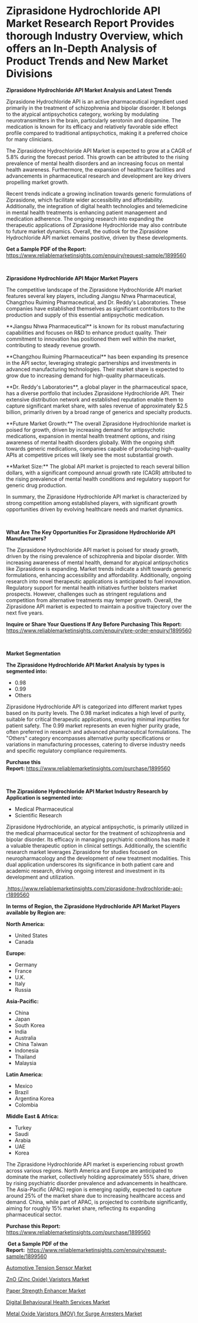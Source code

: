<p><h1>Ziprasidone Hydrochloride API Market Research Report Provides thorough Industry Overview, which offers an In-Depth Analysis of Product Trends and New Market Divisions</h1></p><p><strong>Ziprasidone Hydrochloride API Market Analysis and Latest Trends</strong></p>
<p><p>Ziprasidone Hydrochloride API is an active pharmaceutical ingredient used primarily in the treatment of schizophrenia and bipolar disorder. It belongs to the atypical antipsychotics category, working by modulating neurotransmitters in the brain, particularly serotonin and dopamine. The medication is known for its efficacy and relatively favorable side effect profile compared to traditional antipsychotics, making it a preferred choice for many clinicians.</p><p>The Ziprasidone Hydrochloride API Market is expected to grow at a CAGR of 5.8% during the forecast period. This growth can be attributed to the rising prevalence of mental health disorders and an increasing focus on mental health awareness. Furthermore, the expansion of healthcare facilities and advancements in pharmaceutical research and development are key drivers propelling market growth.</p><p>Recent trends indicate a growing inclination towards generic formulations of Ziprasidone, which facilitate wider accessibility and affordability. Additionally, the integration of digital health technologies and telemedicine in mental health treatments is enhancing patient management and medication adherence. The ongoing research into expanding the therapeutic applications of Ziprasidone Hydrochloride may also contribute to future market dynamics. Overall, the outlook for the Ziprasidone Hydrochloride API market remains positive, driven by these developments.</p></p>
<p><strong>Get a Sample PDF of the Report:&nbsp;</strong> <a href="https://www.reliablemarketinsights.com/enquiry/request-sample/1899560?utm_campaign=2129&utm_medium=2&utm_source=Github&utm_content=ia&utm_term=04022025&utm_id=ziprasidone-hydrochloride-api">https://www.reliablemarketinsights.com/enquiry/request-sample/1899560</a></p>
<p>&nbsp;</p>
<p><strong>Ziprasidone Hydrochloride API Major Market Players</strong></p>
<p><p>The competitive landscape of the Ziprasidone Hydrochloride API market features several key players, including Jiangsu Nhwa Pharmaceutical, Changzhou Ruiming Pharmaceutical, and Dr. Reddy's Laboratories. These companies have established themselves as significant contributors to the production and supply of this essential antipsychotic medication.</p><p>**Jiangsu Nhwa Pharmaceutical** is known for its robust manufacturing capabilities and focuses on R&D to enhance product quality. Their commitment to innovation has positioned them well within the market, contributing to steady revenue growth.</p><p>**Changzhou Ruiming Pharmaceutical** has been expanding its presence in the API sector, leveraging strategic partnerships and investments in advanced manufacturing technologies. Their market share is expected to grow due to increasing demand for high-quality pharmaceuticals.</p><p>**Dr. Reddy's Laboratories**, a global player in the pharmaceutical space, has a diverse portfolio that includes Ziprasidone Hydrochloride API. Their extensive distribution network and established reputation enable them to capture significant market share, with sales revenue of approximately $2.5 billion, primarily driven by a broad range of generics and specialty products.</p><p>**Future Market Growth:** The overall Ziprasidone Hydrochloride market is poised for growth, driven by increasing demand for antipsychotic medications, expansion in mental health treatment options, and rising awareness of mental health disorders globally. With the ongoing shift towards generic medications, companies capable of producing high-quality APIs at competitive prices will likely see the most substantial growth.</p><p>**Market Size:** The global API market is projected to reach several billion dollars, with a significant compound annual growth rate (CAGR) attributed to the rising prevalence of mental health conditions and regulatory support for generic drug production.</p><p>In summary, the Ziprasidone Hydrochloride API market is characterized by strong competition among established players, with significant growth opportunities driven by evolving healthcare needs and market dynamics.</p></p>
<p>&nbsp;</p>
<p><strong>What Are The Key Opportunities For Ziprasidone Hydrochloride API Manufacturers?</strong></p>
<p><p>The Ziprasidone Hydrochloride API market is poised for steady growth, driven by the rising prevalence of schizophrenia and bipolar disorder. With increasing awareness of mental health, demand for atypical antipsychotics like Ziprasidone is expanding. Market trends indicate a shift towards generic formulations, enhancing accessibility and affordability. Additionally, ongoing research into novel therapeutic applications is anticipated to fuel innovation. Regulatory support for mental health initiatives further bolsters market prospects. However, challenges such as stringent regulations and competition from alternative treatments may temper growth. Overall, the Ziprasidone API market is expected to maintain a positive trajectory over the next five years.</p></p>
<p><strong>Inquire or Share Your Questions If Any Before Purchasing This Report:</strong> <a href="https://www.reliablemarketinsights.com/enquiry/pre-order-enquiry/1899560?utm_campaign=2129&utm_medium=2&utm_source=Github&utm_content=ia&utm_term=04022025&utm_id=ziprasidone-hydrochloride-api">https://www.reliablemarketinsights.com/enquiry/pre-order-enquiry/1899560</a></p>
<p>&nbsp;</p>
<p><strong>Market Segmentation</strong></p>
<p><strong>The Ziprasidone Hydrochloride API Market Analysis by types is segmented into:</strong></p>
<p><ul><li>0.98</li><li>0.99</li><li>Others</li></ul></p>
<p><p>Ziprasidone Hydrochloride API is categorized into different market types based on its purity levels. The 0.98 market indicates a high level of purity, suitable for critical therapeutic applications, ensuring minimal impurities for patient safety. The 0.99 market represents an even higher purity grade, often preferred in research and advanced pharmaceutical formulations. The "Others" category encompasses alternative purity specifications or variations in manufacturing processes, catering to diverse industry needs and specific regulatory compliance requirements.</p></p>
<p><strong>Purchase this Report:&nbsp;</strong><a href="https://www.reliablemarketinsights.com/purchase/1899560?utm_campaign=2129&utm_medium=2&utm_source=Github&utm_content=ia&utm_term=04022025&utm_id=ziprasidone-hydrochloride-api">https://www.reliablemarketinsights.com/purchase/1899560</a></p>
<p>&nbsp;</p>
<p><strong>The Ziprasidone Hydrochloride API Market Industry Research by Application is segmented into:</strong></p>
<p><ul><li>Medical Pharmaceutical</li><li>Scientific Research</li></ul></p>
<p><p>Ziprasidone Hydrochloride, an atypical antipsychotic, is primarily utilized in the medical pharmaceutical sector for the treatment of schizophrenia and bipolar disorder. Its efficacy in managing psychiatric conditions has made it a valuable therapeutic option in clinical settings. Additionally, the scientific research market leverages Ziprasidone for studies focused on neuropharmacology and the development of new treatment modalities. This dual application underscores its significance in both patient care and academic research, driving ongoing interest and investment in its development and utilization.</p></p>
<p><a href="https://www.reliablemarketinsights.com/ziprasidone-hydrochloride-api-r1899560?utm_campaign=2129&utm_medium=2&utm_source=Github&utm_content=ia&utm_term=04022025&utm_id=ziprasidone-hydrochloride-api">&nbsp;https://www.reliablemarketinsights.com/ziprasidone-hydrochloride-api-r1899560</a></p>
<p><strong>In terms of Region, the Ziprasidone Hydrochloride API Market Players available by Region are:</strong></p>
<p>
    <p> <strong> North America: </strong>
        <ul>
            <li>United States</li>
            <li>Canada</li>
        </ul>
        </p> 
    <p> <strong> Europe: </strong>
        <ul>
            <li>Germany</li>
            <li>France</li>
            <li>U.K.</li>
            <li>Italy</li>
            <li>Russia</li>
        </ul>
        </p> 
    <p> <strong> Asia-Pacific: </strong>
        <ul>
            <li>China</li>
            <li>Japan</li>
            <li>South Korea</li>
            <li>India</li>
            <li>Australia</li>
            <li>China Taiwan</li>
            <li>Indonesia</li>
            <li>Thailand</li>
            <li>Malaysia</li>
        </ul>
        </p> 
    <p> <strong> Latin America: </strong>
        <ul>
            <li>Mexico</li>
            <li>Brazil</li>
            <li>Argentina Korea</li>
            <li>Colombia</li>
        </ul>
        </p> 
    <p> <strong> Middle East & Africa: </strong>
        <ul>
            <li>Turkey</li>
            <li>Saudi</li>
            <li>Arabia</li>
            <li>UAE</li>
            <li>Korea</li>
        </ul>
    </p>
    </p>
<p><p>The Ziprasidone Hydrochloride API market is experiencing robust growth across various regions. North America and Europe are anticipated to dominate the market, collectively holding approximately 55% share, driven by rising psychiatric disorder prevalence and advancements in healthcare. The Asia-Pacific (APAC) region is emerging rapidly, expected to capture around 25% of the market share due to increasing healthcare access and demand. China, while part of APAC, is projected to contribute significantly, aiming for roughly 15% market share, reflecting its expanding pharmaceutical sector.</p></p>
<p><strong>Purchase this Report: </strong><a href="https://www.reliablemarketinsights.com/purchase/1899560?utm_campaign=2129&utm_medium=2&utm_source=Github&utm_content=ia&utm_term=04022025&utm_id=ziprasidone-hydrochloride-api">https://www.reliablemarketinsights.com/purchase/1899560</a></p>
<p>&nbsp;<strong>Get a Sample PDF of the Report:&nbsp;&nbsp;</strong><a href="https://www.reliablemarketinsights.com/enquiry/request-sample/1899560?utm_campaign=2129&utm_medium=2&utm_source=Github&utm_content=ia&utm_term=04022025&utm_id=ziprasidone-hydrochloride-api">https://www.reliablemarketinsights.com/enquiry/request-sample/1899560</a></p>
<p><strong></strong></p>
<p><p><a href="https://www.linkedin.com/pulse/unveiling-future-automotive-tension-sensor-market-analysis-h0vcf?utm_campaign=2129&utm_medium=2&utm_source=Github&utm_content=ia&utm_term=04022025&utm_id=ziprasidone-hydrochloride-api">Automotive Tension Sensor Market</a></p><p><a href="https://www.linkedin.com/pulse/market-analysis-forzno-zinc-oxide-varistors-marketwith-accurate-hrhof?utm_campaign=2129&utm_medium=2&utm_source=Github&utm_content=ia&utm_term=04022025&utm_id=ziprasidone-hydrochloride-api">ZnO (Zinc Oxide) Varistors Market</a></p><p><a href="https://www.linkedin.com/pulse/paper-strength-enhancer-industry-summary-demand-drivers-growth-uzotf?utm_campaign=2129&utm_medium=2&utm_source=Github&utm_content=ia&utm_term=04022025&utm_id=ziprasidone-hydrochloride-api">Paper Strength Enhancer Market</a></p><p><a href="https://www.linkedin.com/pulse/digital-behavioural-health-services-market-analysis-2025--cirrf?utm_campaign=2129&utm_medium=2&utm_source=Github&utm_content=ia&utm_term=04022025&utm_id=ziprasidone-hydrochloride-api">Digital Behavioural Health Services Market</a></p><p><a href="https://www.linkedin.com/pulse/metal-oxide-varistors-mov-surge-arresters-sector-97-growth-wb0lf?utm_campaign=2129&utm_medium=2&utm_source=Github&utm_content=ia&utm_term=04022025&utm_id=ziprasidone-hydrochloride-api">Metal Oxide Varistors (MOV) for Surge Arresters Market</a></p></p>